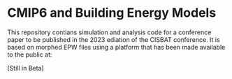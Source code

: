 # CMIP6 and Building Energy Models

This repository contians simulation and analysis code for a conference paper to be published in the 2023 ediation of the CISBAT conference. 
It is based on morphed EPW files using a platform that has been made available to the public at:

[Still in Beta]
